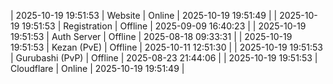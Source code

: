 | 2025-10-19 19:51:53 | Website | Online | 2025-10-19 19:51:49 |
| 2025-10-19 19:51:53 | Registration | Offline | 2025-09-09 16:40:23 |
| 2025-10-19 19:51:53 | Auth Server | Offline | 2025-08-18 09:33:31 |
| 2025-10-19 19:51:53 | Kezan (PvE) | Offline | 2025-10-11 12:51:30 |
| 2025-10-19 19:51:53 | Gurubashi (PvP) | Offline | 2025-08-23 21:44:06 |
| 2025-10-19 19:51:53 | Cloudflare | Online | 2025-10-19 19:51:49 |
